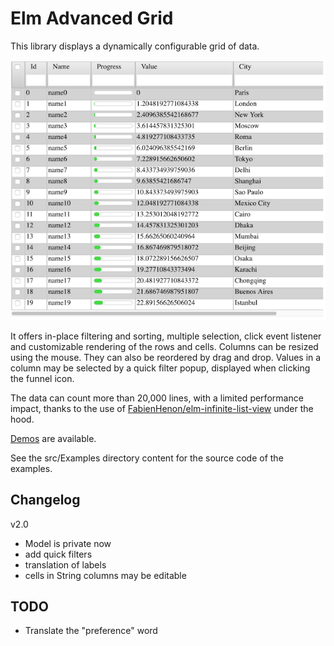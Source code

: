 # Elm Advanced Grid

This library displays a dynamically configurable grid of data.

![](https://raw.githubusercontent.com/Orange-OpenSource/elm-advanced-grid/1.0.1/docs/screenshot.png)

It offers in-place filtering and  sorting, multiple selection, click event listener and
customizable rendering of the rows and cells.
Columns can be resized using the mouse. They can also be reordered by drag and drop.
Values in a column may be selected by a quick filter popup, displayed when clicking the funnel icon.  
 
The data can count more than 20,000 lines, with a limited performance impact, thanks to the use of [FabienHenon/elm-infinite-list-view](https://package.elm-lang.org/packages/FabienHenon/elm-infinite-list-view/latest/) under the hood.

[Demos](https://orange-opensource.github.io/elm-advanced-grid/) are available.
 
See the src/Examples directory content for the source code of the examples.

## Changelog

v2.0

* Model is private now
* add quick filters
* translation of labels
* cells in String columns may be editable

## TODO

* Translate the "preference" word

 